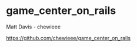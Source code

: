 game_center_on_rails
====================

Matt Davis - chewieee

https://github.com/chewieee/game_center_on_rails